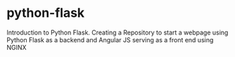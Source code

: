 # python-flask
Introduction to Python Flask. Creating a Repository to start a webpage using Python Flask as a backend and Angular JS serving as a front end using NGINX
